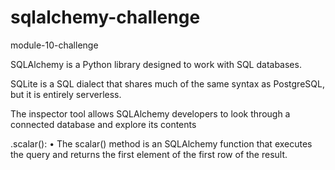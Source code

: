 # sqlalchemy-challenge
module-10-challenge

SQLAlchemy is a Python library designed to work with SQL databases.

SQLite is a SQL dialect that shares much of the same syntax as PostgreSQL, but it is entirely serverless.

The inspector tool allows SQLAlchemy developers to look through a connected database and explore its contents

.scalar():
	•	The scalar() method is an SQLAlchemy function that executes the query and returns the first element of the first row of the result.

